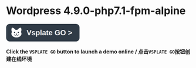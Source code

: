 # Wordpress 4.9.0-php7.1-fpm-alpine

<a href="https://www.vsplate.com/?docker-compose=https://github.com/vsplate/dcenvs/wordpress/4.9.0-php7.1-fpm-alpine"><img alt="VSPLATE GO" src="https://raw.githubusercontent.com/vsplate/images/master/vsgo_btn.png" width="200px"></a>

**Click the `VSPLATE GO` button to launch a demo online / 点击`VSPLATE GO`按钮创建在线环境**